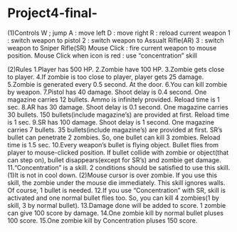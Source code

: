 # Project4-final-

(1)Controls
W ; jump
A : move left
D : move right
R : reload current weapon
1 : switch weapon to pistol
2 : switch weapon to Assualt Rifle(AR)
3 : switch weapon to Sniper Rifle(SR)
Mouse Click : fire current weapon to mouse position.
Mouse Click when icon is red : use “concentration” skill

(2)Rules
1.Player has 500 HP.
2.Zombie have 100 HP.
3.Zombie gets close to player.
4.If zombie is too close to player, player gets 25 damage.
5.Zombie is generated every 0.5 second. At the door.
6.You can kill zombie by weapon.
7.Pistol has 40 damage. Shoot delay is 0.4 second. One magazine carries 12 bullets. Ammo is infinitely provided. Reload time is 1 sec.
8.AR has 30 damage. Shoot delay is 0.1 second. One magazine carries 30 bullets. 150 bullets(include magazine’s) are provided at first. Reload time is 1 sec.
9.SR has 100 damage. Shoot delay is 1 second. One magazine carries 7 bullets. 35 bullets(include magazine’s) are provided at first. SR’s bullet can penetrate 2 zombies. So, one bullet can kill 3 zombies. Reload time is 1.5 sec.
10.Every weapon’s bullet is flying object. Bullet flies from player to mouse-clicked position. If bullet collide with zombie or object(that can step on), bullet disappears(except for SR’s) and zombie get damage.
11.“Concentration” is a skill. 2 conditions should be satisfied to use this skill. (1)It is not in cool down. (2)Mouse cursor is over zombie. If you use this skill, the zombie under the mouse die immediately. This skill ignores walls. Of course, 1 bullet is needed.
12.If you use “Concentration” with SR, skill is activated and one normal bullet flies too. So, you can kill 4 zombies(1 by skill, 3 by normal bullet).
13.Damage done will be added to score. 1 zombie can give 100 score by damage.
14.One zombie kill by normal bullet pluses 100 score.
15.One zombie kill by Concentration pluses 150 score.
